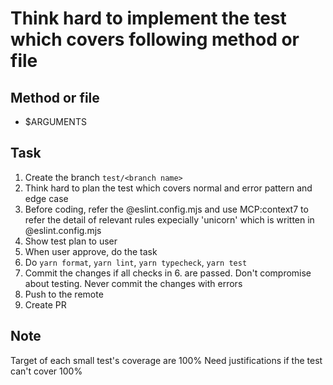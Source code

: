 # Think hard to implement the test which covers following method or file

## Method or file

- $ARGUMENTS

## Task

1. Create the branch `test/<branch name>`
2. Think hard to plan the test which covers normal and error pattern and edge case
3. Before coding, refer the @eslint.config.mjs and use MCP:context7 to refer the detail of relevant rules expecially 'unicorn' which is written in @eslint.config.mjs
4. Show test plan to user
5. When user approve, do the task
6. Do `yarn format`, `yarn lint`, `yarn typecheck`, `yarn test`
7. Commit the changes if all checks in 6. are passed. Don't compromise about testing. Never commit the changes with errors
8. Push to the remote
9. Create PR

## Note

Target of each small test's coverage are 100%
Need justifications if the test can't cover 100%
